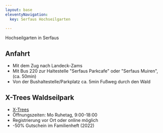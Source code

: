```yaml
---
layout: base
eleventyNavigation:
  key: Serfaus Hochseilgarten

---
```



Hochseilgarten in Serfaus

## Anfahrt

* Mit dem Zug nach Landeck-Zams
* Mit Bus 220 zur Haltestelle "Serfaus Parkcafe" oder "Serfaus Muiren", (ca. 50min)
* Von der Bushaltestelle/Parkplatz ca. 5min Fußweg durch den Wald

## X-Trees Waldseilpark

* [X-Trees](https://www.patscheider.com/de/shops-erlebnisorte/fun-outdoor/x-trees-waldseilpark)
* Öffnungszeiten: Mo Ruhetag, 9:00-18:00
* Registrierung vor Ort oder online möglich
* -50% Gutschein im Familienheft (2022)